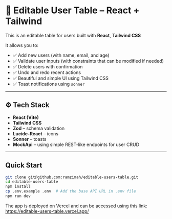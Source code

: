 # 📝 Editable User Table – React + Tailwind

This is an editable table for users built with **React**, **Tailwind CSS**

It allows you to:

- ✅ Add new users (with name, email, and age)
- ✅ Validate user inputs (with constraints that can be modified if needed)
- ✅ Delete users with confirmation
- ✅ Undo and redo recent actions
- ✅ Beautiful and simple UI using Tailwind CSS
- ✅ Toast notifications using `sonner`

---

## ⚙️ Tech Stack

- **React (Vite)**
- **Tailwind CSS**
- **Zod** – schema validation
- **Lucide-React** – icons
- **Sonner** – toasts
- **MockApi** – using simple REST-like endpoints for user CRUD

---

## Quick Start

```bash
git clone git@github.com:ramzimah/editable-users-table.git
cd editable-users-table
npm install
cp .env.example .env  # Add the base API URL in .env file
npm run dev
```

The app is deployed on Vercel and can be accessed using this link: https://editable-users-table.vercel.app/
